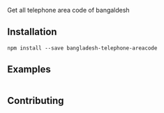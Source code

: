 
Get all telephone area code of bangaldesh

## Installation
```
npm install --save bangladesh-telephone-areacode
```

## Examples

```js

```




## Contributing






